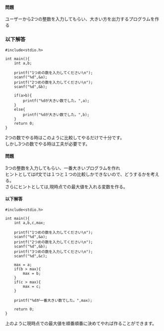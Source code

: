 #### 問題
ユーザーから2つの整数を入力してもらい、大きい方を出力するプログラムを作る

### 以下解答
```
#include<stdio.h>

int main(){
	int a,b;
	
	printf("1つめの数を入力してください\n");
	scanf("%d",&a);
	printf("2つめの数を入力してください\n");
	scanf("%d",&b);
	
	if(a>b){
		printf("%dが大きい数でした。",a);
	}
	else{
		printf("%dが大きい数でした。",b);
	}
	return 0;
}
```

2つの数でやる時はこのように比較してやるだけで十分です。  
しかし3つの数でやる時は工夫が必要です。  
#### 問題
3つの整数を入力してもらい、一番大きいプログラムを作れ  
ヒントとしてはif文では１つと１つの比較しかできないので、どうするかを考える。  
さらにヒントとしては,現時点での最大値を入れる変数を作る。

#### 以下解答
```
#include<stdio.h>

int main(){
	int a,b,c,max;
	
	printf("1つめの数を入力してください\n");
	scanf("%d",&a);
	printf("2つめの数を入力してください\n");
	scanf("%d",&b);
	printf("3つめの数を入力してください\n");
	scanf("%d",&c);
	
	max = a;
	if(b > max){
		max = b;
	}
	if(c > max){
		max = c;
	}
	
	printf("%dが一番大きい数でした。",max);
	
	return 0;
}
```
上のように現時点での最大値を順番順番に決めてやれば作ることができます。